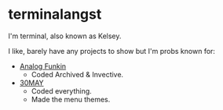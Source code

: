 # terminalangst
I'm terminal, also known as Kelsey.

I like, barely have any projects to show but I'm probs known for:
- [Analog Funkin](https://gamebanana.com/mods/381966)
  - Coded Archived & Invective.
- [30MAY](https://gamebanana.com/mods/596286)
  - Coded everything.
  - Made the menu themes.
